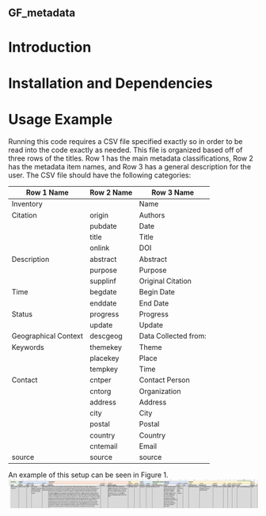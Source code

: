 ## GF_metadata

# Introduction

# Installation and Dependencies

# Usage Example

Running this code requires a CSV file specified exactly so in order to be read into the code exactly as needed.  This file is organized based off of three rows of the titles.  Row 1 has the main metadata classifications, Row 2 has the metadata item names, and Row 3 has a general description for the user.  The CSV file should have the following categories:

|Row 1 Name|Row 2 Name|Row 3 Name|
|---|---|---|
|Inventory| |Name|
|Citation|origin|Authors|
| |pubdate|Date|
| |title|Title|
| |onlink|DOI|
|Description|abstract|Abstract|
| |purpose|Purpose|
| |supplinf|Original Citation|
|Time|begdate|Begin Date|
| |enddate|End Date|
|Status|progress|Progress|
| |update|Update|
|Geographical Context|descgeog|Data Collected from:|
|Keywords|themekey|Theme|
| |placekey|Place|
| |tempkey|Time|
|Contact|cntper|Contact Person|
| |cntorg|Organization|
| |address|Address|
| |city|City|
| |postal|Postal|
| |country|Country|
| |cntemail|Email|
|source|source|source|


An example of this setup can be seen in Figure 1.
![img1](Sample_Spreedsheet_Image.png)

